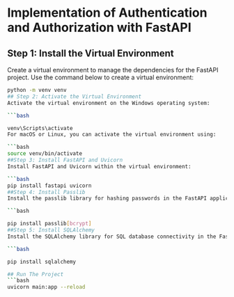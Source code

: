 # Implementation of Authentication and Authorization with FastAPI

## Step 1: Install the Virtual Environment  
Create a virtual environment to manage the dependencies for the FastAPI project. Use the command below to create a virtual environment:  
```bash
python -m venv venv
## Step 2: Activate the Virtual Environment
Activate the virtual environment on the Windows operating system:

```bash

venv\Scripts\activate
For macOS or Linux, you can activate the virtual environment using:

```bash
source venv/bin/activate
##Step 3: Install FastAPI and Uvicorn
Install FastAPI and Uvicorn within the virtual environment:

```bash
pip install fastapi uvicorn
##Step 4: Install Passlib
Install the passlib library for hashing passwords in the FastAPI application:

```bash

pip install passlib[bcrypt]
##Step 5: Install SQLAlchemy
Install the SQLAlchemy library for SQL database connectivity in the FastAPI application:

```bash

pip install sqlalchemy

## Run The Project
```bash
uvicorn main:app --reload

